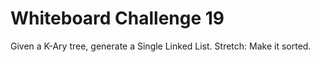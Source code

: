 # Whiteboard Challenge 19

Given a K-Ary tree, generate a Single Linked List. Stretch: Make it sorted.
